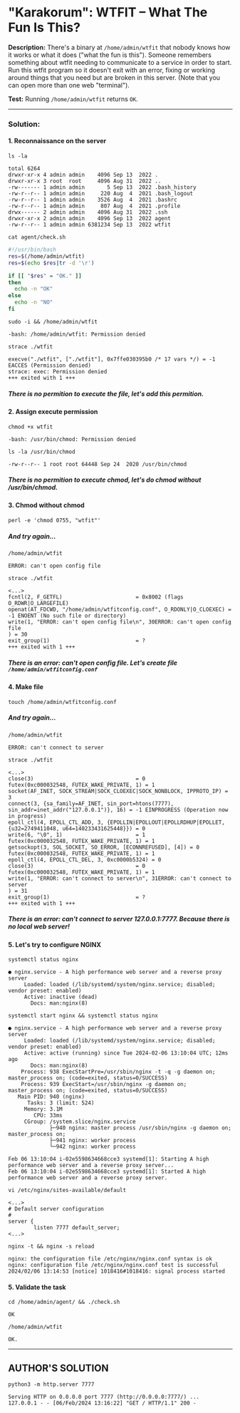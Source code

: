 # "Karakorum": WTFIT – What The Fun Is This?

**Description:** There's a binary at `/home/admin/wtfit` that nobody knows how it works or what it does ("what the fun is this"). Someone remembers something about wtfit needing to communicate to a service in order to start. Run this wtfit program so it doesn't exit with an error, fixing or working around things that you need but are broken in this server. (Note that you can open more than one web "terminal").  

**Test:** Running `/home/admin/wtfit` returns `OK`.  

---

### Solution:
#### 1. Reconnaissance on the server
`ls -la`  
```console
total 6264
drwxr-xr-x 4 admin admin    4096 Sep 13  2022 .
drwxr-xr-x 3 root  root     4096 Aug 31  2022 ..
-rw------- 1 admin admin       5 Sep 13  2022 .bash_history
-rw-r--r-- 1 admin admin     220 Aug  4  2021 .bash_logout
-rw-r--r-- 1 admin admin    3526 Aug  4  2021 .bashrc
-rw-r--r-- 1 admin admin     807 Aug  4  2021 .profile
drwx------ 2 admin admin    4096 Aug 31  2022 .ssh
drwxr-xr-x 2 admin admin    4096 Sep 13  2022 agent
-rw-r--r-- 1 admin admin 6381234 Sep 13  2022 wtfit
```

`cat agent/check.sh`  
```bash
#!/usr/bin/bash
res=$(/home/admin/wtfit)
res=$(echo $res|tr -d '\r')

if [[ "$res" = "OK." ]]
then
  echo -n "OK"
else
  echo -n "NO"
fi
```

`sudo -i && /home/admin/wtfit`  
```console
-bash: /home/admin/wtfit: Permission denied
```

`strace ./wtfit`  
```console
execve("./wtfit", ["./wtfit"], 0x7ffe030395b0 /* 17 vars */) = -1 EACCES (Permission denied)
strace: exec: Permission denied
+++ exited with 1 +++
```
##### There is no permition to execute the file, let's add this permition.


#### 2. Assign execute permission
`chmod +x wtfit`  
```console
-bash: /usr/bin/chmod: Permission denied
```

`ls -la /usr/bin/chmod`  
```console
-rw-r--r-- 1 root root 64448 Sep 24  2020 /usr/bin/chmod
```
##### There is no permition to execute chmod, let's do chmod without /usr/bin/chmod.


#### 3. Chmod without chmod
`perl -e 'chmod 0755, "wtfit"'`  

##### And try again...

`/home/admin/wtfit`  
```console
ERROR: can't open config file
```

`strace ./wtfit`  
```console
<...>
fcntl(2, F_GETFL)                       = 0x8002 (flags O_RDWR|O_LARGEFILE)
openat(AT_FDCWD, "/home/admin/wtfitconfig.conf", O_RDONLY|O_CLOEXEC) = -1 ENOENT (No such file or directory)
write(1, "ERROR: can't open config file\n", 30ERROR: can't open config file
) = 30
exit_group(1)                           = ?
+++ exited with 1 +++
```

##### There is an error: can't open config file. Let's create file `/home/admin/wtfitconfig.conf`


#### 4. Make file
`touch /home/admin/wtfitconfig.conf`  
##### And try again...

`/home/admin/wtfit`  
```console
ERROR: can't connect to server
```

`strace ./wtfit`  
```console
<...>
close(3)                                = 0
futex(0xc000032548, FUTEX_WAKE_PRIVATE, 1) = 1
socket(AF_INET, SOCK_STREAM|SOCK_CLOEXEC|SOCK_NONBLOCK, IPPROTO_IP) = 3
connect(3, {sa_family=AF_INET, sin_port=htons(7777), sin_addr=inet_addr("127.0.0.1")}, 16) = -1 EINPROGRESS (Operation now in progress)
epoll_ctl(4, EPOLL_CTL_ADD, 3, {EPOLLIN|EPOLLOUT|EPOLLRDHUP|EPOLLET, {u32=2749411048, u64=140233431625448}}) = 0
write(6, "\0", 1)                       = 1
futex(0xc000032548, FUTEX_WAKE_PRIVATE, 1) = 1
getsockopt(3, SOL_SOCKET, SO_ERROR, [ECONNREFUSED], [4]) = 0
futex(0xc000032548, FUTEX_WAKE_PRIVATE, 1) = 1
epoll_ctl(4, EPOLL_CTL_DEL, 3, 0xc0000b5324) = 0
close(3)                                = 0
futex(0xc000032548, FUTEX_WAKE_PRIVATE, 1) = 1
write(1, "ERROR: can't connect to server\n", 31ERROR: can't connect to server
) = 31
exit_group(1)                           = ?
+++ exited with 1 +++
```
##### There is an error: can't connect to server 127.0.0.1:7777. Because there is no local web server!


#### 5. Let's try to configure NGINX
`systemctl status nginx`  
```console
● nginx.service - A high performance web server and a reverse proxy server
     Loaded: loaded (/lib/systemd/system/nginx.service; disabled; vendor preset: enabled)
     Active: inactive (dead)
       Docs: man:nginx(8)
```

`systemctl start nginx && systemctl status nginx`  
```console
● nginx.service - A high performance web server and a reverse proxy server
     Loaded: loaded (/lib/systemd/system/nginx.service; disabled; vendor preset: enabled)
     Active: active (running) since Tue 2024-02-06 13:10:04 UTC; 12ms ago
       Docs: man:nginx(8)
    Process: 938 ExecStartPre=/usr/sbin/nginx -t -q -g daemon on; master_process on; (code=exited, status=0/SUCCESS)
    Process: 939 ExecStart=/usr/sbin/nginx -g daemon on; master_process on; (code=exited, status=0/SUCCESS)
   Main PID: 940 (nginx)
      Tasks: 3 (limit: 524)
     Memory: 3.1M
        CPU: 33ms
     CGroup: /system.slice/nginx.service
             ├─940 nginx: master process /usr/sbin/nginx -g daemon on; master_process on;
             ├─941 nginx: worker process
             └─942 nginx: worker process

Feb 06 13:10:04 i-02e5598634668cce3 systemd[1]: Starting A high performance web server and a reverse proxy server...
Feb 06 13:10:04 i-02e5598634668cce3 systemd[1]: Started A high performance web server and a reverse proxy server.
```

`vi /etc/nginx/sites-available/default`  
```console
<...>
# Default server configuration
#
server {
        listen 7777 default_server;
<...>
```

`nginx -t && nginx -s reload`  
```console
nginx: the configuration file /etc/nginx/nginx.conf syntax is ok
nginx: configuration file /etc/nginx/nginx.conf test is successful
2024/02/06 13:14:53 [notice] 1018416#1018416: signal process started
```

#### 5. Validate the task
`cd /home/admin/agent/ && ./check.sh`  
```console
OK
```

`/home/admin/wtfit`  
```console
OK.
```


---

## AUTHOR'S SOLUTION
`python3 -m http.server 7777`  
```console
Serving HTTP on 0.0.0.0 port 7777 (http://0.0.0.0:7777/) ...
127.0.0.1 - - [06/Feb/2024 13:16:22] "GET / HTTP/1.1" 200 -
```
